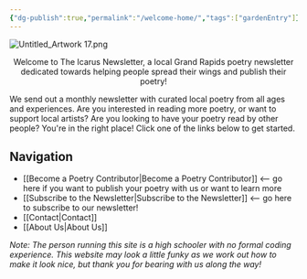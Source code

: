 ```yaml
---
{"dg-publish":true,"permalink":"/welcome-home/","tags":["gardenEntry"]}
---
```


![Untitled_Artwork 17.png](/img/user/Untitled_Artwork%2017.png)
<div align=center>Welcome to The Icarus Newsletter, a local Grand Rapids poetry newsletter dedicated towards helping people spread their wings and publish their poetry!</div>

We send out a monthly newsletter with curated local poetry from all ages and experiences. Are you interested in reading more poetry, or want to support local artists? Are you looking to have your poetry read by other people? You're in the right place! Click one of the links below to get started.
## Navigation
- [[Become a Poetry Contributor\|Become a Poetry Contributor]] <-- go here if you want to publish your poetry with us or want to learn more
- [[Subscribe to the Newsletter\|Subscribe to the Newsletter]] <-- go here to subscribe to our newsletter!
- [[Contact\|Contact]]
- [[About Us\|About Us]]

*Note: The person running this site is a high schooler with no formal coding experience. This website may look a little funky as we work out how to make it look nice, but thank you for bearing with us along the way!*